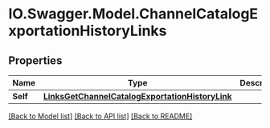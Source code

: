 # IO.Swagger.Model.ChannelCatalogExportationHistoryLinks
## Properties

Name | Type | Description | Notes
------------ | ------------- | ------------- | -------------
**Self** | [**LinksGetChannelCatalogExportationHistoryLink**](LinksGetChannelCatalogExportationHistoryLink.md) |  | [optional] 

[[Back to Model list]](../README.md#documentation-for-models) [[Back to API list]](../README.md#documentation-for-api-endpoints) [[Back to README]](../README.md)

